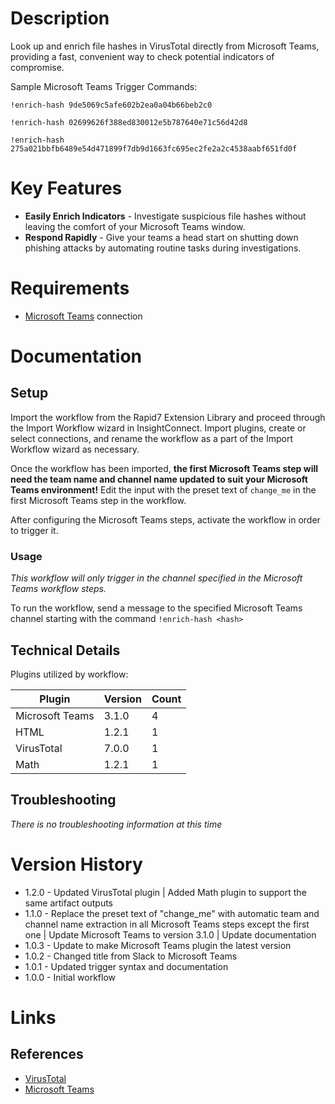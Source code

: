 # Description

Look up and enrich file hashes in VirusTotal directly from Microsoft Teams, providing a fast, convenient way to check potential indicators of compromise. 

Sample Microsoft Teams Trigger Commands:

`!enrich-hash 9de5069c5afe602b2ea0a04b66beb2c0`

`!enrich-hash 02699626f388ed830012e5b787640e71c56d42d8`

`!enrich-hash 275a021bbfb6489e54d471899f7db9d1663fc695ec2fe2a2c4538aabf651fd0f`


# Key Features

* **Easily Enrich Indicators** - Investigate suspicious file hashes without leaving the comfort of your Microsoft Teams window.
* **Respond Rapidly** - Give your teams a head start on shutting down phishing attacks by automating routine tasks during investigations.

# Requirements

* [Microsoft Teams](https://insightconnect.help.rapid7.com/docs/microsoft-teams) connection

# Documentation

## Setup

Import the workflow from the Rapid7 Extension Library and proceed through the Import Workflow wizard in InsightConnect. Import plugins, create or select connections, and rename the workflow as a part of the Import Workflow wizard as necessary.

Once the workflow has been imported, **the first Microsoft Teams step will need the team name and channel name updated to suit your Microsoft Teams environment!** Edit the input with the preset text of `change_me` in the first Microsoft Teams step in the workflow.

After configuring the Microsoft Teams steps, activate the workflow in order to trigger it.

### Usage

*This workflow will only trigger in the channel specified in the Microsoft Teams workflow steps.*

To run the workflow, send a message to the specified Microsoft Teams channel starting with the command `!enrich-hash <hash>`

## Technical Details

Plugins utilized by workflow:

|Plugin|Version|Count|
|----|----|--------|
|Microsoft Teams|3.1.0|4|
|HTML|1.2.1|1|
|VirusTotal|7.0.0|1|
|Math|1.2.1|1|

## Troubleshooting

_There is no troubleshooting information at this time_

# Version History

* 1.2.0 - Updated VirusTotal plugin | Added Math plugin to support the same artifact outputs
* 1.1.0 - Replace the preset text of "change_me" with automatic team and channel name extraction in all Microsoft Teams steps except the first one | Update Microsoft Teams to version 3.1.0 | Update documentation
* 1.0.3 - Update to make Microsoft Teams plugin the latest version
* 1.0.2 - Changed title from Slack to Microsoft Teams
* 1.0.1 - Updated trigger syntax and documentation
* 1.0.0 - Initial workflow

# Links

## References

* [VirusTotal](https://www.virustotal.com/gui/home/upload)
* [Microsoft Teams](https://products.office.com/en-US/microsoft-teams/group-chat-software)
